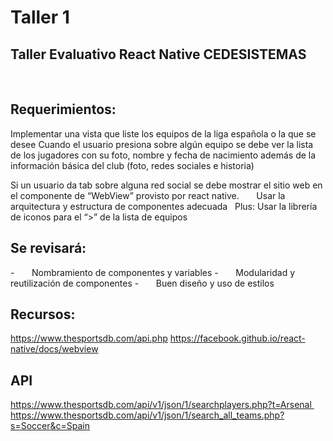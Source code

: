 # Taller 1


## Taller Evaluativo React Native CEDESISTEMAS
 

## Requerimientos:
Implementar una vista que liste los equipos de la liga española o la que se desee 
Cuando el usuario presiona sobre algún equipo se debe ver la lista de los jugadores con su foto, nombre y fecha de nacimiento además de la información básica del club (foto, redes sociales e historia)

Si un usuario da tab sobre alguna red social se debe mostrar el sitio web en el componente de “WebView” provisto por react native.       Usar la arquitectura y estructura de componentes adecuada
 
Plus: Usar la librería de iconos para el “>” de la lista de equipos
 
## Se revisará:
-       Nombramiento de componentes y variables
-       Modularidad y reutilización de componentes
-       Buen diseño y uso de estilos
 
## Recursos:

https://www.thesportsdb.com/api.php
https://facebook.github.io/react-native/docs/webview
 
## API 

https://www.thesportsdb.com/api/v1/json/1/searchplayers.php?t=Arsenal 
https://www.thesportsdb.com/api/v1/json/1/search_all_teams.php?s=Soccer&c=Spain
